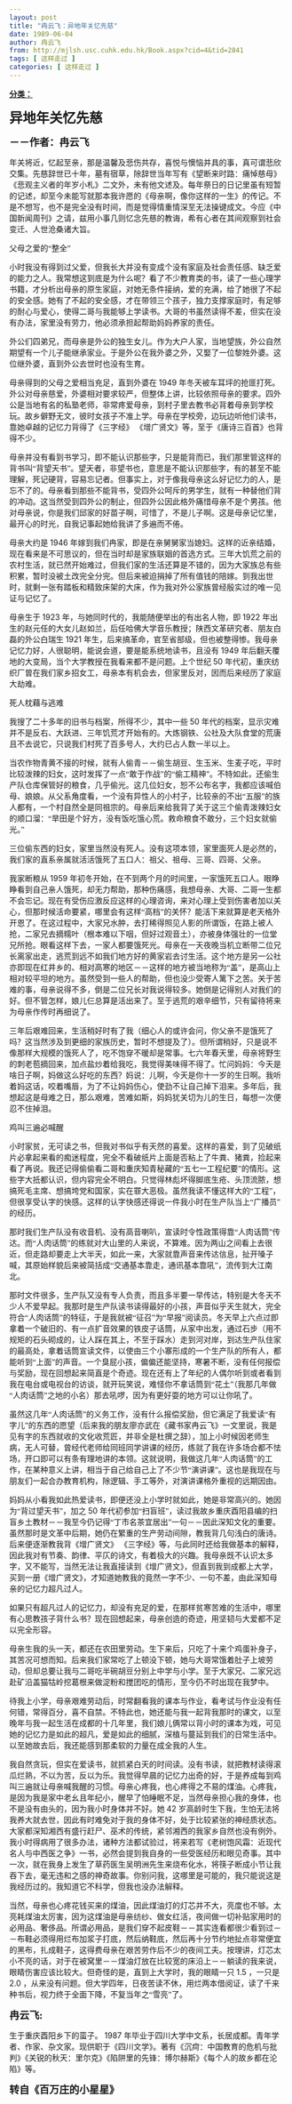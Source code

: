 ```yaml
---
layout: post
title: "冉云飞：异地年关忆先慈"
date: 1989-06-04
author: 冉云飞
from: http://mjlsh.usc.cuhk.edu.hk/Book.aspx?cid=4&tid=2841
tags: [ 这样走过 ]
categories: [ 这样走过 ]
---
```


<div style="margin: 15px 10px 10px 0px;">
 <div>
  <span id="ctl00_ContentPlaceHolder1_chapter1_SubjectLabel" style="font-weight:bold;text-decoration:underline;">
   分类：
  </span>
 </div>
 <!--[if gte mso 9]><xml>
 <o:OfficeDocumentSettings>
  <o:AllowPNG/>
 </o:OfficeDocumentSettings>
</xml><![endif]-->
 <!--[if gte mso 9]><xml>
 <w:WordDocument>
  <w:View>Normal</w:View>
  <w:Zoom>0</w:Zoom>
  <w:TrackMoves/>
  <w:TrackFormatting/>
  <w:PunctuationKerning/>
  <w:ValidateAgainstSchemas/>
  <w:SaveIfXMLInvalid>false</w:SaveIfXMLInvalid>
  <w:IgnoreMixedContent>false</w:IgnoreMixedContent>
  <w:AlwaysShowPlaceholderText>false</w:AlwaysShowPlaceholderText>
  <w:DoNotPromoteQF/>
  <w:LidThemeOther>EN-US</w:LidThemeOther>
  <w:LidThemeAsian>JA</w:LidThemeAsian>
  <w:LidThemeComplexScript>X-NONE</w:LidThemeComplexScript>
  <w:Compatibility>
   <w:BreakWrappedTables/>
   <w:SnapToGridInCell/>
   <w:WrapTextWithPunct/>
   <w:UseAsianBreakRules/>
   <w:DontGrowAutofit/>
   <w:SplitPgBreakAndParaMark/>
   <w:EnableOpenTypeKerning/>
   <w:DontFlipMirrorIndents/>
   <w:OverrideTableStyleHps/>
   <w:UseFELayout/>
  </w:Compatibility>
  <m:mathPr>
   <m:mathFont m:val="Cambria Math"/>
   <m:brkBin m:val="before"/>
   <m:brkBinSub m:val="&#45;-"/>
   <m:smallFrac m:val="off"/>
   <m:dispDef/>
   <m:lMargin m:val="0"/>
   <m:rMargin m:val="0"/>
   <m:defJc m:val="centerGroup"/>
   <m:wrapIndent m:val="1440"/>
   <m:intLim m:val="subSup"/>
   <m:naryLim m:val="undOvr"/>
  </m:mathPr></w:WordDocument>
</xml><![endif]-->
 <!--[if gte mso 9]><xml>
 <w:LatentStyles DefLockedState="false" DefUnhideWhenUsed="true"
  DefSemiHidden="true" DefQFormat="false" DefPriority="99"
  LatentStyleCount="276">
  <w:LsdException Locked="false" Priority="0" SemiHidden="false"
   UnhideWhenUsed="false" QFormat="true" Name="Normal"/>
  <w:LsdException Locked="false" Priority="9" SemiHidden="false"
   UnhideWhenUsed="false" QFormat="true" Name="heading 1"/>
  <w:LsdException Locked="false" Priority="9" QFormat="true" Name="heading 2"/>
  <w:LsdException Locked="false" Priority="9" QFormat="true" Name="heading 3"/>
  <w:LsdException Locked="false" Priority="9" QFormat="true" Name="heading 4"/>
  <w:LsdException Locked="false" Priority="9" QFormat="true" Name="heading 5"/>
  <w:LsdException Locked="false" Priority="9" QFormat="true" Name="heading 6"/>
  <w:LsdException Locked="false" Priority="9" QFormat="true" Name="heading 7"/>
  <w:LsdException Locked="false" Priority="9" QFormat="true" Name="heading 8"/>
  <w:LsdException Locked="false" Priority="9" QFormat="true" Name="heading 9"/>
  <w:LsdException Locked="false" Priority="39" Name="toc 1"/>
  <w:LsdException Locked="false" Priority="39" Name="toc 2"/>
  <w:LsdException Locked="false" Priority="39" Name="toc 3"/>
  <w:LsdException Locked="false" Priority="39" Name="toc 4"/>
  <w:LsdException Locked="false" Priority="39" Name="toc 5"/>
  <w:LsdException Locked="false" Priority="39" Name="toc 6"/>
  <w:LsdException Locked="false" Priority="39" Name="toc 7"/>
  <w:LsdException Locked="false" Priority="39" Name="toc 8"/>
  <w:LsdException Locked="false" Priority="39" Name="toc 9"/>
  <w:LsdException Locked="false" Priority="35" QFormat="true" Name="caption"/>
  <w:LsdException Locked="false" Priority="10" SemiHidden="false"
   UnhideWhenUsed="false" QFormat="true" Name="Title"/>
  <w:LsdException Locked="false" Priority="0" Name="Default Paragraph Font"/>
  <w:LsdException Locked="false" Priority="11" SemiHidden="false"
   UnhideWhenUsed="false" QFormat="true" Name="Subtitle"/>
  <w:LsdException Locked="false" Priority="22" SemiHidden="false"
   UnhideWhenUsed="false" QFormat="true" Name="Strong"/>
  <w:LsdException Locked="false" Priority="20" SemiHidden="false"
   UnhideWhenUsed="false" QFormat="true" Name="Emphasis"/>
  <w:LsdException Locked="false" Priority="59" SemiHidden="false"
   UnhideWhenUsed="false" Name="Table Grid"/>
  <w:LsdException Locked="false" UnhideWhenUsed="false" Name="Placeholder Text"/>
  <w:LsdException Locked="false" Priority="1" SemiHidden="false"
   UnhideWhenUsed="false" QFormat="true" Name="No Spacing"/>
  <w:LsdException Locked="false" Priority="60" SemiHidden="false"
   UnhideWhenUsed="false" Name="Light Shading"/>
  <w:LsdException Locked="false" Priority="61" SemiHidden="false"
   UnhideWhenUsed="false" Name="Light List"/>
  <w:LsdException Locked="false" Priority="62" SemiHidden="false"
   UnhideWhenUsed="false" Name="Light Grid"/>
  <w:LsdException Locked="false" Priority="63" SemiHidden="false"
   UnhideWhenUsed="false" Name="Medium Shading 1"/>
  <w:LsdException Locked="false" Priority="64" SemiHidden="false"
   UnhideWhenUsed="false" Name="Medium Shading 2"/>
  <w:LsdException Locked="false" Priority="65" SemiHidden="false"
   UnhideWhenUsed="false" Name="Medium List 1"/>
  <w:LsdException Locked="false" Priority="66" SemiHidden="false"
   UnhideWhenUsed="false" Name="Medium List 2"/>
  <w:LsdException Locked="false" Priority="67" SemiHidden="false"
   UnhideWhenUsed="false" Name="Medium Grid 1"/>
  <w:LsdException Locked="false" Priority="68" SemiHidden="false"
   UnhideWhenUsed="false" Name="Medium Grid 2"/>
  <w:LsdException Locked="false" Priority="69" SemiHidden="false"
   UnhideWhenUsed="false" Name="Medium Grid 3"/>
  <w:LsdException Locked="false" Priority="70" SemiHidden="false"
   UnhideWhenUsed="false" Name="Dark List"/>
  <w:LsdException Locked="false" Priority="71" SemiHidden="false"
   UnhideWhenUsed="false" Name="Colorful Shading"/>
  <w:LsdException Locked="false" Priority="72" SemiHidden="false"
   UnhideWhenUsed="false" Name="Colorful List"/>
  <w:LsdException Locked="false" Priority="73" SemiHidden="false"
   UnhideWhenUsed="false" Name="Colorful Grid"/>
  <w:LsdException Locked="false" Priority="60" SemiHidden="false"
   UnhideWhenUsed="false" Name="Light Shading Accent 1"/>
  <w:LsdException Locked="false" Priority="61" SemiHidden="false"
   UnhideWhenUsed="false" Name="Light List Accent 1"/>
  <w:LsdException Locked="false" Priority="62" SemiHidden="false"
   UnhideWhenUsed="false" Name="Light Grid Accent 1"/>
  <w:LsdException Locked="false" Priority="63" SemiHidden="false"
   UnhideWhenUsed="false" Name="Medium Shading 1 Accent 1"/>
  <w:LsdException Locked="false" Priority="64" SemiHidden="false"
   UnhideWhenUsed="false" Name="Medium Shading 2 Accent 1"/>
  <w:LsdException Locked="false" Priority="65" SemiHidden="false"
   UnhideWhenUsed="false" Name="Medium List 1 Accent 1"/>
  <w:LsdException Locked="false" UnhideWhenUsed="false" Name="Revision"/>
  <w:LsdException Locked="false" Priority="34" SemiHidden="false"
   UnhideWhenUsed="false" QFormat="true" Name="List Paragraph"/>
  <w:LsdException Locked="false" Priority="29" SemiHidden="false"
   UnhideWhenUsed="false" QFormat="true" Name="Quote"/>
  <w:LsdException Locked="false" Priority="30" SemiHidden="false"
   UnhideWhenUsed="false" QFormat="true" Name="Intense Quote"/>
  <w:LsdException Locked="false" Priority="66" SemiHidden="false"
   UnhideWhenUsed="false" Name="Medium List 2 Accent 1"/>
  <w:LsdException Locked="false" Priority="67" SemiHidden="false"
   UnhideWhenUsed="false" Name="Medium Grid 1 Accent 1"/>
  <w:LsdException Locked="false" Priority="68" SemiHidden="false"
   UnhideWhenUsed="false" Name="Medium Grid 2 Accent 1"/>
  <w:LsdException Locked="false" Priority="69" SemiHidden="false"
   UnhideWhenUsed="false" Name="Medium Grid 3 Accent 1"/>
  <w:LsdException Locked="false" Priority="70" SemiHidden="false"
   UnhideWhenUsed="false" Name="Dark List Accent 1"/>
  <w:LsdException Locked="false" Priority="71" SemiHidden="false"
   UnhideWhenUsed="false" Name="Colorful Shading Accent 1"/>
  <w:LsdException Locked="false" Priority="72" SemiHidden="false"
   UnhideWhenUsed="false" Name="Colorful List Accent 1"/>
  <w:LsdException Locked="false" Priority="73" SemiHidden="false"
   UnhideWhenUsed="false" Name="Colorful Grid Accent 1"/>
  <w:LsdException Locked="false" Priority="60" SemiHidden="false"
   UnhideWhenUsed="false" Name="Light Shading Accent 2"/>
  <w:LsdException Locked="false" Priority="61" SemiHidden="false"
   UnhideWhenUsed="false" Name="Light List Accent 2"/>
  <w:LsdException Locked="false" Priority="62" SemiHidden="false"
   UnhideWhenUsed="false" Name="Light Grid Accent 2"/>
  <w:LsdException Locked="false" Priority="63" SemiHidden="false"
   UnhideWhenUsed="false" Name="Medium Shading 1 Accent 2"/>
  <w:LsdException Locked="false" Priority="64" SemiHidden="false"
   UnhideWhenUsed="false" Name="Medium Shading 2 Accent 2"/>
  <w:LsdException Locked="false" Priority="65" SemiHidden="false"
   UnhideWhenUsed="false" Name="Medium List 1 Accent 2"/>
  <w:LsdException Locked="false" Priority="66" SemiHidden="false"
   UnhideWhenUsed="false" Name="Medium List 2 Accent 2"/>
  <w:LsdException Locked="false" Priority="67" SemiHidden="false"
   UnhideWhenUsed="false" Name="Medium Grid 1 Accent 2"/>
  <w:LsdException Locked="false" Priority="68" SemiHidden="false"
   UnhideWhenUsed="false" Name="Medium Grid 2 Accent 2"/>
  <w:LsdException Locked="false" Priority="69" SemiHidden="false"
   UnhideWhenUsed="false" Name="Medium Grid 3 Accent 2"/>
  <w:LsdException Locked="false" Priority="70" SemiHidden="false"
   UnhideWhenUsed="false" Name="Dark List Accent 2"/>
  <w:LsdException Locked="false" Priority="71" SemiHidden="false"
   UnhideWhenUsed="false" Name="Colorful Shading Accent 2"/>
  <w:LsdException Locked="false" Priority="72" SemiHidden="false"
   UnhideWhenUsed="false" Name="Colorful List Accent 2"/>
  <w:LsdException Locked="false" Priority="73" SemiHidden="false"
   UnhideWhenUsed="false" Name="Colorful Grid Accent 2"/>
  <w:LsdException Locked="false" Priority="60" SemiHidden="false"
   UnhideWhenUsed="false" Name="Light Shading Accent 3"/>
  <w:LsdException Locked="false" Priority="61" SemiHidden="false"
   UnhideWhenUsed="false" Name="Light List Accent 3"/>
  <w:LsdException Locked="false" Priority="62" SemiHidden="false"
   UnhideWhenUsed="false" Name="Light Grid Accent 3"/>
  <w:LsdException Locked="false" Priority="63" SemiHidden="false"
   UnhideWhenUsed="false" Name="Medium Shading 1 Accent 3"/>
  <w:LsdException Locked="false" Priority="64" SemiHidden="false"
   UnhideWhenUsed="false" Name="Medium Shading 2 Accent 3"/>
  <w:LsdException Locked="false" Priority="65" SemiHidden="false"
   UnhideWhenUsed="false" Name="Medium List 1 Accent 3"/>
  <w:LsdException Locked="false" Priority="66" SemiHidden="false"
   UnhideWhenUsed="false" Name="Medium List 2 Accent 3"/>
  <w:LsdException Locked="false" Priority="67" SemiHidden="false"
   UnhideWhenUsed="false" Name="Medium Grid 1 Accent 3"/>
  <w:LsdException Locked="false" Priority="68" SemiHidden="false"
   UnhideWhenUsed="false" Name="Medium Grid 2 Accent 3"/>
  <w:LsdException Locked="false" Priority="69" SemiHidden="false"
   UnhideWhenUsed="false" Name="Medium Grid 3 Accent 3"/>
  <w:LsdException Locked="false" Priority="70" SemiHidden="false"
   UnhideWhenUsed="false" Name="Dark List Accent 3"/>
  <w:LsdException Locked="false" Priority="71" SemiHidden="false"
   UnhideWhenUsed="false" Name="Colorful Shading Accent 3"/>
  <w:LsdException Locked="false" Priority="72" SemiHidden="false"
   UnhideWhenUsed="false" Name="Colorful List Accent 3"/>
  <w:LsdException Locked="false" Priority="73" SemiHidden="false"
   UnhideWhenUsed="false" Name="Colorful Grid Accent 3"/>
  <w:LsdException Locked="false" Priority="60" SemiHidden="false"
   UnhideWhenUsed="false" Name="Light Shading Accent 4"/>
  <w:LsdException Locked="false" Priority="61" SemiHidden="false"
   UnhideWhenUsed="false" Name="Light List Accent 4"/>
  <w:LsdException Locked="false" Priority="62" SemiHidden="false"
   UnhideWhenUsed="false" Name="Light Grid Accent 4"/>
  <w:LsdException Locked="false" Priority="63" SemiHidden="false"
   UnhideWhenUsed="false" Name="Medium Shading 1 Accent 4"/>
  <w:LsdException Locked="false" Priority="64" SemiHidden="false"
   UnhideWhenUsed="false" Name="Medium Shading 2 Accent 4"/>
  <w:LsdException Locked="false" Priority="65" SemiHidden="false"
   UnhideWhenUsed="false" Name="Medium List 1 Accent 4"/>
  <w:LsdException Locked="false" Priority="66" SemiHidden="false"
   UnhideWhenUsed="false" Name="Medium List 2 Accent 4"/>
  <w:LsdException Locked="false" Priority="67" SemiHidden="false"
   UnhideWhenUsed="false" Name="Medium Grid 1 Accent 4"/>
  <w:LsdException Locked="false" Priority="68" SemiHidden="false"
   UnhideWhenUsed="false" Name="Medium Grid 2 Accent 4"/>
  <w:LsdException Locked="false" Priority="69" SemiHidden="false"
   UnhideWhenUsed="false" Name="Medium Grid 3 Accent 4"/>
  <w:LsdException Locked="false" Priority="70" SemiHidden="false"
   UnhideWhenUsed="false" Name="Dark List Accent 4"/>
  <w:LsdException Locked="false" Priority="71" SemiHidden="false"
   UnhideWhenUsed="false" Name="Colorful Shading Accent 4"/>
  <w:LsdException Locked="false" Priority="72" SemiHidden="false"
   UnhideWhenUsed="false" Name="Colorful List Accent 4"/>
  <w:LsdException Locked="false" Priority="73" SemiHidden="false"
   UnhideWhenUsed="false" Name="Colorful Grid Accent 4"/>
  <w:LsdException Locked="false" Priority="60" SemiHidden="false"
   UnhideWhenUsed="false" Name="Light Shading Accent 5"/>
  <w:LsdException Locked="false" Priority="61" SemiHidden="false"
   UnhideWhenUsed="false" Name="Light List Accent 5"/>
  <w:LsdException Locked="false" Priority="62" SemiHidden="false"
   UnhideWhenUsed="false" Name="Light Grid Accent 5"/>
  <w:LsdException Locked="false" Priority="63" SemiHidden="false"
   UnhideWhenUsed="false" Name="Medium Shading 1 Accent 5"/>
  <w:LsdException Locked="false" Priority="64" SemiHidden="false"
   UnhideWhenUsed="false" Name="Medium Shading 2 Accent 5"/>
  <w:LsdException Locked="false" Priority="65" SemiHidden="false"
   UnhideWhenUsed="false" Name="Medium List 1 Accent 5"/>
  <w:LsdException Locked="false" Priority="66" SemiHidden="false"
   UnhideWhenUsed="false" Name="Medium List 2 Accent 5"/>
  <w:LsdException Locked="false" Priority="67" SemiHidden="false"
   UnhideWhenUsed="false" Name="Medium Grid 1 Accent 5"/>
  <w:LsdException Locked="false" Priority="68" SemiHidden="false"
   UnhideWhenUsed="false" Name="Medium Grid 2 Accent 5"/>
  <w:LsdException Locked="false" Priority="69" SemiHidden="false"
   UnhideWhenUsed="false" Name="Medium Grid 3 Accent 5"/>
  <w:LsdException Locked="false" Priority="70" SemiHidden="false"
   UnhideWhenUsed="false" Name="Dark List Accent 5"/>
  <w:LsdException Locked="false" Priority="71" SemiHidden="false"
   UnhideWhenUsed="false" Name="Colorful Shading Accent 5"/>
  <w:LsdException Locked="false" Priority="72" SemiHidden="false"
   UnhideWhenUsed="false" Name="Colorful List Accent 5"/>
  <w:LsdException Locked="false" Priority="73" SemiHidden="false"
   UnhideWhenUsed="false" Name="Colorful Grid Accent 5"/>
  <w:LsdException Locked="false" Priority="60" SemiHidden="false"
   UnhideWhenUsed="false" Name="Light Shading Accent 6"/>
  <w:LsdException Locked="false" Priority="61" SemiHidden="false"
   UnhideWhenUsed="false" Name="Light List Accent 6"/>
  <w:LsdException Locked="false" Priority="62" SemiHidden="false"
   UnhideWhenUsed="false" Name="Light Grid Accent 6"/>
  <w:LsdException Locked="false" Priority="63" SemiHidden="false"
   UnhideWhenUsed="false" Name="Medium Shading 1 Accent 6"/>
  <w:LsdException Locked="false" Priority="64" SemiHidden="false"
   UnhideWhenUsed="false" Name="Medium Shading 2 Accent 6"/>
  <w:LsdException Locked="false" Priority="65" SemiHidden="false"
   UnhideWhenUsed="false" Name="Medium List 1 Accent 6"/>
  <w:LsdException Locked="false" Priority="66" SemiHidden="false"
   UnhideWhenUsed="false" Name="Medium List 2 Accent 6"/>
  <w:LsdException Locked="false" Priority="67" SemiHidden="false"
   UnhideWhenUsed="false" Name="Medium Grid 1 Accent 6"/>
  <w:LsdException Locked="false" Priority="68" SemiHidden="false"
   UnhideWhenUsed="false" Name="Medium Grid 2 Accent 6"/>
  <w:LsdException Locked="false" Priority="69" SemiHidden="false"
   UnhideWhenUsed="false" Name="Medium Grid 3 Accent 6"/>
  <w:LsdException Locked="false" Priority="70" SemiHidden="false"
   UnhideWhenUsed="false" Name="Dark List Accent 6"/>
  <w:LsdException Locked="false" Priority="71" SemiHidden="false"
   UnhideWhenUsed="false" Name="Colorful Shading Accent 6"/>
  <w:LsdException Locked="false" Priority="72" SemiHidden="false"
   UnhideWhenUsed="false" Name="Colorful List Accent 6"/>
  <w:LsdException Locked="false" Priority="73" SemiHidden="false"
   UnhideWhenUsed="false" Name="Colorful Grid Accent 6"/>
  <w:LsdException Locked="false" Priority="19" SemiHidden="false"
   UnhideWhenUsed="false" QFormat="true" Name="Subtle Emphasis"/>
  <w:LsdException Locked="false" Priority="21" SemiHidden="false"
   UnhideWhenUsed="false" QFormat="true" Name="Intense Emphasis"/>
  <w:LsdException Locked="false" Priority="31" SemiHidden="false"
   UnhideWhenUsed="false" QFormat="true" Name="Subtle Reference"/>
  <w:LsdException Locked="false" Priority="32" SemiHidden="false"
   UnhideWhenUsed="false" QFormat="true" Name="Intense Reference"/>
  <w:LsdException Locked="false" Priority="33" SemiHidden="false"
   UnhideWhenUsed="false" QFormat="true" Name="Book Title"/>
  <w:LsdException Locked="false" Priority="37" Name="Bibliography"/>
  <w:LsdException Locked="false" Priority="39" QFormat="true" Name="TOC Heading"/>
 </w:LatentStyles>
</xml><![endif]-->
 <!--[if gte mso 10]>
<style>
 /* Style Definitions */
table.MsoNormalTable
	{mso-style-name:"Table Normal";
	mso-tstyle-rowband-size:0;
	mso-tstyle-colband-size:0;
	mso-style-noshow:yes;
	mso-style-priority:99;
	mso-style-parent:"";
	mso-padding-alt:0in 5.4pt 0in 5.4pt;
	mso-para-margin:0in;
	mso-para-margin-bottom:.0001pt;
	mso-pagination:widow-orphan;
	font-size:10.0pt;
	font-family:"Times New Roman";}
</style>
<![endif]-->
 <!--StartFragment-->
 <p class="MsoNormal">
  <o:p>
   <b>
    <font size="5">
    </font>
   </b>
  </o:p>
 </p>
 <p class="MsoNormal">
  <b>
   <span lang="ZH-CN" style="font-family: 宋体;">
    <font size="5">
     异地年关忆先慈
    </font>
   </span>
   <font size="4">
    <o:p>
    </o:p>
   </font>
  </b>
 </p>
 <p class="MsoNormal">
  <span lang="ZH-CN" style='font-family:宋体;mso-ascii-font-family:
"Times New Roman"'>
   <font size="4">
    <b>
     －－作者：冉云飞
    </b>
   </font>
  </span>
  <o:p>
  </o:p>
 </p>
 <p class="MsoNormal">
  <o:p>
  </o:p>
 </p>
 <p class="MsoNormal">
  <span lang="ZH-CN" style='font-family:宋体;mso-ascii-font-family:
"Times New Roman"'>
   年关将近，忆起至亲，那是温馨及悲伤共存，喜悦与懊恼并具的事，真可谓悲欣交集。先慈辞世已十年，墓有宿草，除辞世当年写有《望断来时路：痛悼慈母》
  </span>
  <span lang="ZH-CN" style='font-family:宋体;
mso-ascii-font-family:"Times New Roman"'>
   《悲观主义者的年岁小札》二文外，未有他文述及。每年祭日的日记里虽有短暂的记述，却至今未能写就那本我许愿的《母亲啊，像你这样的一生》的传记。不是不想写，也不是完全没有时间，而是觉得情重情深至无法操键成文。今应《中国新闻周刊》之请，兹用小事几则忆念先慈的教诲，希有心者在其间观察到社会变迁、人世沧桑诸大旨。
  </span>
  <o:p>
  </o:p>
 </p>
 <p class="MsoNormal">
  <span lang="ZH-CN" style='font-family:宋体;mso-ascii-font-family:
"Times New Roman"'>
   父母之爱的“整全”
  </span>
  <o:p>
  </o:p>
 </p>
 <p class="MsoNormal">
  <span lang="ZH-CN" style='font-family:宋体;mso-ascii-font-family:
"Times New Roman"'>
   小时我没有得到过父爱，但我长大并没有变成个没有家庭及社会责任感、缺乏爱的能力之人。我常想这到底是为什么呢？看了不少教育类的书，读了一些心理学书籍，才分析出母亲的原生家庭，对她无条件接纳，爱的充满，给了她很了不起的安全感。她有了不起的安全感，才在带领三个孩子，独力支撑家庭时，有足够的耐心与爱心，使得二哥与我能够上学读书。大哥的书虽然读得不差，但实在没有办法，家里没有劳力，他必须承担起帮助妈妈养家的责任。
  </span>
  <o:p>
  </o:p>
 </p>
 <p class="MsoNormal">
  <span lang="ZH-CN" style='font-family:宋体;mso-ascii-font-family:
"Times New Roman"'>
   外公们四弟兄，而母亲是外公的独生女儿。作为大户人家，当地望族，外公自然期望有一个儿子能继承家业。于是外公在我外婆之外，又娶了一位黎姓外婆。这位继外婆，直到外公去世时也没有生育。
  </span>
  <o:p>
  </o:p>
 </p>
 <p class="MsoNormal">
  <span lang="ZH-CN" style='font-family:宋体;mso-ascii-font-family:
"Times New Roman"'>
   母亲得到的父母之爱相当充足，直到外婆在
  </span>
  1949
  <span lang="ZH-CN" style='font-family:宋体;mso-ascii-font-family:"Times New Roman"'>
   年冬天被车耳坪的抢匪打死。外公对母亲慈爱，外婆相对要求较严，但整体上讲，比较依照母亲的要求。四外公是当地有名的私塾老师，非常疼爱母亲，到村子里去教书必背着母亲到学校玩。故乡僻野无文，彼时女孩子不准上学。母亲在学校旁，边玩边听他们读书，靠她卓越的记忆力背得了《三字经》
  </span>
  <span lang="ZH-CN" style='font-family:宋体;
mso-ascii-font-family:"Times New Roman"'>
   《增广贤文》等，至于《唐诗三百首》也背得不少。
  </span>
  <o:p>
  </o:p>
 </p>
 <p class="MsoNormal">
  <span lang="ZH-CN" style='font-family:宋体;mso-ascii-font-family:
"Times New Roman"'>
   母亲并没有看到书学习，即不能认识那些字，只是能背而已，我们那里管这样的背书叫“背望天书”。望天者，非望书也，意思是不能认识那些字，有的甚至不能理解，死记硬背，容易忘记者。但事实上，对于像我母亲这么好记忆力的人，是忘不了的。母亲看到那些不能背书，受四外公呵斥的男学生，就有一种替他们背的冲动。这当然受到四外公的制止，但四外公因此格外痛惜母亲不是个男孩。他对母亲说，你是我们邱家的好苗子啊，可惜了，不是儿子啊。这是母亲记忆里，最开心的时光，自我记事起她给我讲了多遍而不倦。
  </span>
  <o:p>
  </o:p>
 </p>
 <p class="MsoNormal">
  <span lang="ZH-CN" style='font-family:宋体;mso-ascii-font-family:
"Times New Roman"'>
   母亲大约是
  </span>
  1946
  <span lang="ZH-CN" style='font-family:宋体;
mso-ascii-font-family:"Times New Roman"'>
   年嫁到我们冉家，即是在亲舅舅家当媳妇。这样的近亲结婚，现在看来是不可思议的，但在当时却是家族联姻的首选方式。三年大饥荒之前的农村生活，就已然开始难过，但我们家的生活还算是不错的，因为大家族总有些积累，暂时没被土改完全分完。但后来被迫捐掉了所有值钱的陪嫁。到我出世时，就剩一张有踏板和精致床架的大床，作为我对外公家族曾经殷实过的唯一见证与记忆了。
  </span>
  <o:p>
  </o:p>
 </p>
 <p class="MsoNormal">
  <span lang="ZH-CN" style='font-family:宋体;mso-ascii-font-family:
"Times New Roman"'>
   母亲生于
  </span>
  1923
  <span lang="ZH-CN" style='font-family:宋体;
mso-ascii-font-family:"Times New Roman"'>
   年，与她同时代的，我能随便举出的有出名人物，即
  </span>
  1922
  <span lang="ZH-CN" style='font-family:宋体;mso-ascii-font-family:"Times New Roman"'>
   年出生的赵元任的大女儿赵如兰，后任哈佛大学音乐教授；陕西文革研究者、朋友白磊的外公白瑞生
  </span>
  1921
  <span lang="ZH-CN" style='font-family:宋体;mso-ascii-font-family:"Times New Roman"'>
   年生，后来搞革命，官至省部级，但也被整得惨。我母亲记忆力好，人很聪明，能说会道，要是能系统地读书，且没有
  </span>
  1949
  <span lang="ZH-CN" style='font-family:宋体;mso-ascii-font-family:"Times New Roman"'>
   年后翻天覆地的大变局，当个大学教授在我看来都不是问题。上个世纪
  </span>
  50
  <span lang="ZH-CN" style='font-family:宋体;mso-ascii-font-family:"Times New Roman"'>
   年代初，重庆纺织厂曾在我们家乡招女工，母亲本有机会去，但家里反对，因而后来经历了家庭大劫难。
  </span>
  <o:p>
  </o:p>
 </p>
 <p class="MsoNormal">
  <span style="font-family: 宋体;">
   死人枕藉与逃难
  </span>
 </p>
 <p class="MsoNormal">
  <o:p>
  </o:p>
 </p>
 <p class="MsoNormal">
  <span lang="ZH-CN" style='font-family:宋体;mso-ascii-font-family:
"Times New Roman"'>
   我搜了二十多年的旧书与档案，所得不少，其中一些
  </span>
  50
  <span lang="ZH-CN" style='font-family:宋体;mso-ascii-font-family:"Times New Roman"'>
   年代的档案，显示灾难并不是反右、大跃进、三年饥荒才开始有的。大炼钢铁、公社及大队食堂的荒唐且不去说它，只说我们村死了百多号人，大约已占人数一半以上。
  </span>
  <o:p>
  </o:p>
 </p>
 <p class="MsoNormal">
  <span lang="ZH-CN" style='font-family:宋体;mso-ascii-font-family:
"Times New Roman"'>
   当农作物青黄不接的时候，就有人偷青－－偷生胡豆、生玉米、生麦子吃，平时比较泼辣的妇女，这时发挥了一点“敢于作战”的“偷工精神”。不特如此，还偷生产队仓库保管好的粮食，几乎偷光。这几位妇女，恕不公布名字，我都应该喊伯母、娘娘。从父系角度看，一个没有异性人的小村子，比较亲的不出“五服”的族人都有，一个村自然全是同祖宗的。母亲后来给我背了关于这三个偷青泼辣妇女的顺口溜：“旱田是个好方，没有饭吃饿心荒。救命粮食不敢分，三个妇女就偷光。”
  </span>
  <o:p>
  </o:p>
 </p>
 <p class="MsoNormal">
  <span lang="ZH-CN" style='font-family:宋体;mso-ascii-font-family:
"Times New Roman"'>
   三位偷东西的妇女，家里当然没有死人。没有这项本领，家里面死人是必然的，我们家的直系亲属就活活饿死了五口人：祖父、祖母、三哥、四哥、父亲。
  </span>
  <o:p>
  </o:p>
 </p>
 <p class="MsoNormal">
  <span lang="ZH-CN" style='font-family:宋体;mso-ascii-font-family:
"Times New Roman"'>
   我家断粮从
  </span>
  1959
  <span lang="ZH-CN" style='font-family:宋体;
mso-ascii-font-family:"Times New Roman"'>
   年初冬开始，在不到两个月的时间里，一家饿死五口人。眼睁睁看到自己亲人饿死，却无力帮助，那种伤痛感，我想母亲、大哥、二哥一生都不会忘记。现在有受伤应激反应这样的心理咨询，来对心理上受到伤害者加以关心，但那时候活命要紧，哪里会有这样“高档”的关怀？能活下来就算是老天格外开恩了。在这过程中，大家兄水肿，去打稀得照见人影的所谓饭，在路上被人抢，二家兄去摘糯叶（根本难以下咽，但好过观音土），亦被身体强壮的一位堂兄所抢。眼看这样下去，一家人都要饿死光。母亲在一天夜晚当机立断带二位兄长离家出走，逃荒到远不如我们地方好的黄家岩去讨生活。这个地方是另一公社亦即现在红井乡的、相对高寒的地区－－这样的地方被当地称为“盖”，是高山上相对较平坦的地方。虽然受到一些人的帮助，但也没少受寄人篱下之苦。关于苦难的事，母亲说得不多，倒是二位兄长对我说得较多。她倒是记得别人对我们的好。但不管怎样，娘儿仨总算是活出来了。至于逃荒的艰辛细节，只有留待将来为母亲作传时再细说了。
  </span>
  <o:p>
  </o:p>
 </p>
 <p class="MsoNormal">
  <span lang="ZH-CN" style='font-family:宋体;mso-ascii-font-family:
"Times New Roman"'>
   三年后艰难回来，生活稍好时有了我（细心人的或许会问，你父亲不是饿死了吗？这当然涉及到更细的家族历史，暂时不想提及了）。但所谓稍好，只是说不像那样大规模的饿死人了，吃不饱穿不暖却是常事。七六年春天里，母亲将野生的刺老苞摘回来，加点盐炒着给我吃，我觉得美味得不得了。忙问妈妈：今天是啥日子啊，妈做这么好吃的东西？妈说：儿啊，今天是你十一岁的生日啊。我听着妈这话，咬着嘴唇，为了不让妈妈伤心，使劲不让自己掉下泪来。多年后，我想起这是母难之日，那么艰难，苦难如斯，妈妈犹关切为儿的生日，每想一次便忍不住掉泪。
  </span>
  <o:p>
  </o:p>
 </p>
 <p class="MsoNormal">
  <span lang="ZH-CN" style='font-family:宋体;mso-ascii-font-family:
"Times New Roman"'>
   鸡叫三遍必喊醒
  </span>
  <o:p>
  </o:p>
 </p>
 <p class="MsoNormal">
  <span lang="ZH-CN" style='font-family:宋体;mso-ascii-font-family:
"Times New Roman"'>
   小时家贫，无可读之书，但我对书似乎有天然的喜爱。这样的喜爱，到了见破纸片必拿起来看的痴迷程度，完全不看破纸片上面是否粘上了牛粪、猪粪，捡起来看了再说。我还记得偷偷看二哥和重庆知青秘藏的“五七一工程纪要”的情形。这些字大抵都认识，但内容完全不明白。只觉得林彪坏得脚底生疮、头顶流脓，想搞死毛主席、想搞垮党和国家，实在罪大恶极。虽然我读不懂这样大的“工程”，但很享受认字的快感。这样的认字快感还得说一件我小时在生产队当上“广播员”的经历。
  </span>
  <o:p>
  </o:p>
 </p>
 <p class="MsoNormal">
  <span lang="ZH-CN" style='font-family:宋体;mso-ascii-font-family:
"Times New Roman"'>
   那时我们生产队没有收音机、没有高音喇叭，宣读时令性政策得靠“人肉话筒”传达。而“人肉话筒”的练就对大山里的人来说，不算难。因为两山之间看上去很近，但走路却要走上大半天，如此一来，大家就靠声音来传达信息，扯开嗓子喊，其原始样貌后来被简括成“交通基本靠走，通讯基本靠吼”，流传到大江南北。
  </span>
  <o:p>
  </o:p>
 </p>
 <p class="MsoNormal">
  <span lang="ZH-CN" style='font-family:宋体;mso-ascii-font-family:
"Times New Roman"'>
   那时文件很多，生产队又没有专人负责，而且多半要一早传达，特别是大冬天不少人不爱早起。我那时是生产队读书读得最好的小孩，声音似乎天生就大，完全符合“人肉话筒”的特征，于是我就被“征召”为“早报”阅读员。冬天早上六点过即拿着一个破旧的、有一点扩音效果的铁皮子话筒，从家中出发，通过石步（用不规矩的石头砌成的，让人踩在其上，不至于踩水）走到河对岸，到达生产队住家的最高处，拿着话筒宣读文件，以使由三个小寨形成的一个生产队的所有人，都能听到“上面”的声音。一个臭屁小孩，偏偏还能坚持，寒暑不断，没有任何报偿与奖励，现在回想起来简直是个奇迹。现在还有上了年纪的人偶尔听到或者看到我在电台或电视台的访谈，就开玩笑说，难怪你不拿话筒到“花土”（我那几年做“人肉话筒”之地的小名）那去吼啰，因为有更好耍的地方可以让你吼了。
  </span>
  <o:p>
  </o:p>
 </p>
 <p class="MsoNormal">
  <span lang="ZH-CN" style='font-family:宋体;mso-ascii-font-family:
"Times New Roman"'>
   虽然这几年“人肉话筒”的义务工作，没有什么报偿奖励，但它满足了我爱读“有字儿”的东西的愿望（后来我的朋友廖亦武在《藏书家冉云飞》一文里说，我是见有字的东西就收的文化收荒匠，并非全是杜撰之辞），加上小时候因老师生病，无人可替，曾经代老师给同班同学讲课的经历，练就了我在许多场合都不怯场，开口即可以有条有理地讲的本领。这就说明，我做这几年“人肉话筒”的工作，在某种意义上讲，相当于自己给自己上了不少节“演讲课”。这也是我现在与朋友们一起合办教育机构，除逻辑、手工等外，对演讲课格外重视的远期因由。
  </span>
  <o:p>
  </o:p>
 </p>
 <p class="MsoNormal">
  <span lang="ZH-CN" style='font-family:宋体;mso-ascii-font-family:
"Times New Roman"'>
   妈妈从小看我如此热爱读书，即便还没上小学时就如此，她是非常高兴的。她因为“背过望天书”，加之
  </span>
  50
  <span lang="ZH-CN" style='font-family:宋体;mso-ascii-font-family:"Times New Roman"'>
   年代初参加“扫盲班”，读过我故乡重庆酉阳县编的扫盲乡土教材－－我至今仍记得“丁市名茶宜居出”一句－－因此深知文化的重要。虽然那时是文革中后期，她仍在繁重的生产劳动间隙，教我背几句浅白的唐诗。后来便逐渐教我背《增广贤文》
  </span>
  <span lang="ZH-CN" style='font-family:宋体;
mso-ascii-font-family:"Times New Roman"'>
   《三字经》等，与此同时还给我做基本的解释，因此我对有节奏、韵律、平仄的诗文，有着极大的兴趣。我母亲既不认识太多字，又不能写，当然无法让我直接读到《增广贤文》，但直到我到成都上大学，买到一册《增广贤文》，才知道她教我的竟然一字不少、一句不差，由此深知母亲的记忆力超凡过人。
  </span>
  <o:p>
  </o:p>
 </p>
 <p class="MsoNormal">
  <span lang="ZH-CN" style='font-family:宋体;mso-ascii-font-family:
"Times New Roman"'>
   如果只有超凡过人的记忆力，却没有充足的爱，在那样贫寒苦难的生活中，哪里有心思教孩子背什么书？现在回想起来，母亲创造的奇迹，用坚韧与大爱都不足以完全形容。
  </span>
  <o:p>
  </o:p>
 </p>
 <p class="MsoNormal">
  <span lang="ZH-CN" style='font-family:宋体;mso-ascii-font-family:
"Times New Roman"'>
   母亲生我的头一天，都还在农田里劳动。生下来后，只吃了十来个鸡蛋补身子，其苦况可想而知。后来我们家常吃了上顿没下顿，她与大哥常饿着肚子上坡劳动，但却总要让我与二哥吃半碗胡豆分别上中学与小学。至于大家兄、二家兄远赴矿沿盖猫牯岭挖葛根来做淀粉和搅团吃的情形，至今仍不时出现在我梦中。
  </span>
  <o:p>
  </o:p>
 </p>
 <p class="MsoNormal">
  <span lang="ZH-CN" style='font-family:宋体;mso-ascii-font-family:
"Times New Roman"'>
   待我上小学，母亲艰难劳动后，时常翻看我的课本与作业，看考试与作业没有任何错，常得百分，喜不自禁。不特此也，她还能与我一起背我那时的课文，以至晚年与我一起生活在成都的十几年里，我们娘儿俩常以背小时的课本为戏，可见她的记忆力是如此的超凡，爱是如此的细腻，深植与蔓延到我们的日常生活中。以至她故去后，我还能感到那柔软的力量在成全我的人生。
  </span>
  <o:p>
  </o:p>
 </p>
 <p class="MsoNormal">
  <span lang="ZH-CN" style='font-family:宋体;mso-ascii-font-family:
"Times New Roman"'>
   我自然贪玩，但实在爱读书，就抓紧白天的时间读。没有书读，就把教材读得滚瓜烂熟，不以为苦，反以为乐。我觉得早晨的记忆力出奇的好，于是养成每到鸡叫三遍就让母亲喊我醒的习惯。母亲心疼我，也心疼得之不易的煤油。心疼我，是因为我是家中老幺且年纪小，醒早了怕睡眠不足，当然母亲担心我的身体，也不是没有由头的，因为我小时身体并不好。她
  </span>
  42
  <span lang="ZH-CN" style='font-family:宋体;mso-ascii-font-family:"Times New Roman"'>
   岁高龄时生下我，生怕无法将我养大就去世，因此有时难免对于我的身体不好，处于比较紧张的神经质状态。大家都深知湘西有盛行赶尸、巫术的传统，紧邻湘西的我家乡自然也没有例外。我小时得病用了很多办法，诸种方法都试验过，将来若写《老树饱风霜：近现代名人与中西医之争》一书，必然会提到我自身的一些受医经历和眼见奇事。其中一次，就在我身上发生了草药医生吴明洲先生来烧布化水，将筷子断成小节让我吞下去，毫无违和之感的神奇故事。你别问我，这哪里是可能的，我只能说这是我经历过的。我知道它不科学，但我也没办法解释。
  </span>
  <o:p>
  </o:p>
 </p>
 <p class="MsoNormal">
  <span lang="ZH-CN" style='font-family:宋体;mso-ascii-font-family:
"Times New Roman"'>
   当然，母亲也心疼花钱买来的煤油，因此煤油灯的灯芯并不大，亮度也不够。太亮耗煤油太厉害，因为这煤油是母亲纺纱、做女红活，夜间做一切补贴家用时的必用品、奢侈品。所谓必用品，是我们穿不起皮鞋－－其实连看都很少看到过－－布鞋必须得用烂布加浆子打底，然后纳鞋底，然后再十分节约地扯点非常便宜的黑布，扎成鞋子，这得费母亲在艰苦劳作后不少的夜间工夫。按理讲，灯芯太小不亮的话，对于在被窝里－－煤油灯放在比较宽的床沿上－－躺读的我来说，眼睛伤害应该比较大。但奇怪的是，直到上大学时，我的眼睛一只
  </span>
  1.5
  <span lang="ZH-CN" style='font-family:宋体;mso-ascii-font-family:"Times New Roman"'>
   ，一只是
  </span>
  2.0
  <span lang="ZH-CN" style='font-family:宋体;mso-ascii-font-family:"Times New Roman"'>
   ，从来没有问题。但大学四年，日夜苦读不休，用烂两本借阅证，读了千来种书后，视力终于全面下降，不复当年之“雪亮”了。
  </span>
  <o:p>
  </o:p>
 </p>
 <p class="MsoNormal">
  <o:p>
  </o:p>
 </p>
 <p class="MsoNormal">
  <span lang="ZH-CN" style='font-family:宋体;mso-ascii-font-family:
"Times New Roman"'>
   <font size="4">
    <b>
     冉云飞:
    </b>
   </font>
  </span>
  <o:p>
  </o:p>
 </p>
 <p class="MsoNormal">
  <span lang="ZH-CN" style='font-family:宋体;mso-ascii-font-family:
"Times New Roman"'>
   生于重庆酉阳乡下的蛮子。
  </span>
  1987
  <span lang="ZH-CN" style='font-family:
宋体;mso-ascii-font-family:"Times New Roman"'>
   年毕业于四川大学中文系，长居成都。青年学者、作家、杂文家。现供职于《四川文学》。著有《沉疴：中国教育的危机与批判》《关锐的秋天：里尔克》《陷阱里的先锋：博尔赫斯》《每个人的故乡都在沦陷》等。
  </span>
  <o:p>
  </o:p>
 </p>
 <p class="MsoNormal">
  <o:p>
  </o:p>
 </p>
 <p class="MsoNormal">
  <span lang="ZH-CN" style='font-family:宋体;mso-ascii-font-family:
"Times New Roman"'>
   <font size="4">
    <b>
     转自《百万庄的小星星》
    </b>
   </font>
  </span>
  <o:p>
  </o:p>
 </p>
 <!--EndFragment-->
</div>

